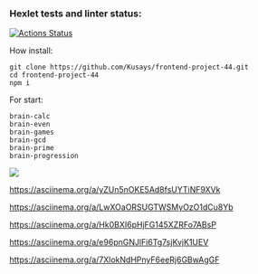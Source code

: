 ### Hexlet tests and linter status:
[![Actions Status](https://github.com/Kusays/frontend-project-44/workflows/hexlet-check/badge.svg)](https://github.com/Kusays/frontend-project-44/actions)

How install:
```
git clone https://github.com/Kusays/frontend-project-44.git
cd frontend-project-44
npm i
```
For start:
```
brain-calc
brain-even
brain-games
brain-gcd
brain-prime
brain-progression
```
<a href="https://codeclimate.com/github/Kusays/frontend-project-44/maintainability"><img src="https://api.codeclimate.com/v1/badges/b07c7d321b9f243e27ad/maintainability" /></a>

https://asciinema.org/a/yZUn5nOKE5Ad8fsUYTiNF9XVk

https://asciinema.org/a/LwXOaORSUGTWSMyOzO1dCu8Yb

https://asciinema.org/a/Hk0BXI6pHjFG145XZRFo7ABsP

https://asciinema.org/a/e96pnGNJlFi6Tg7sjKvjK1UEV

https://asciinema.org/a/7XlokNdHPnyF6eeRj6GBwAgGF